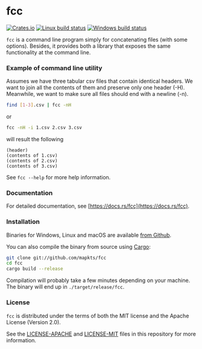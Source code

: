 # fcc

[![Crates.io](https://img.shields.io/crates/v/fcc?style=flat-square)](https://crates.io/crates/fcc)
[![Linux build status](https://travis-ci.org/mapkts/fcc.svg?branch=master)](https://travis-ci.org/mapkts/fcc)
[![Windows build status](https://ci.appveyor.com/api/projects/status/github/mapkts/fcc?svg=true)](https://ci.appveyor.com/project/mapkts/fcc)

`fcc` is a command line program simply for concatenating files (with some options). Besides, it provides both a library that exposes the same functionality at the command line.

### Example of command line utility

Assumes we have three tabular csv files that contain identical headers. We want to join all the contents of them
and preserve only one header (-H). Meanwhile, we want to make sure all files should end with a newline (-n).

```bash
find [1-3].csv | fcc -nH
```

or

```bash
fcc -nH -i 1.csv 2.csv 3.csv
```

will result the following

```
(header)
(contents of 1.csv)
(contents of 2.csv)
(contents of 3.csv)
```

See `fcc --help` for more help information.

### Documentation

For detailed documentation, see [https://docs.rs/fcc](https://docs.rs/fcc).

### Installation

Binaries for Windows, Linux and macOS are available [from Github](https://github.com/mapkts/fcc/releases/latest).

You can also compile the binary from source using [Cargo](https://www.rust-lang.org/tools/install):

```bash
git clone git://github.com/mapkts/fcc
cd fcc
cargo build --release
```
Compilation will probably take a few minutes depending on your machine. The
binary will end up in `./target/release/fcc`.

### License

`fcc` is distributed under the terms of both the MIT license and the Apache License (Version 2.0).

See the [LICENSE-APACHE](LICENSE-APACHE) and [LICENSE-MIT](LICENSE-MIT) files in this repository for more information.
